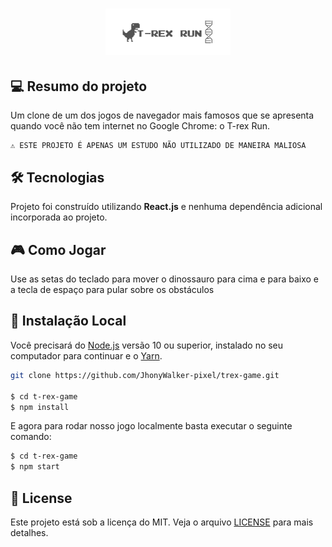 <h1 align="center">
    <img src="./public/images/icon-repo-trex.png" alt="T-rex Clone Game by Jhony Walker" width="200px" />
</h1>

## 💻 Resumo do projeto

Um clone de um dos jogos de navegador mais famosos que se apresenta quando você não tem internet no Google Chrome: o T-rex Run.

```text
⚠ ESTE PROJETO É APENAS UM ESTUDO NÃO UTILIZADO DE MANEIRA MALIOSA
```

## 🛠 Tecnologias

Projeto foi construído utilizando **React.js** e nenhuma dependência adicional incorporada ao projeto.

## :video_game: Como Jogar

Use as setas do teclado para mover o dinossauro para cima e para baixo e a tecla de espaço para pular sobre os obstáculos


## 🔨 Instalação Local

Você precisará do [Node.js](https://nodejs.org) versão 10 ou superior, instalado no seu computador para continuar e o [Yarn](https://yarnpkg.com/).

```bash
git clone https://github.com/JhonyWalker-pixel/trex-game.git

$ cd t-rex-game
$ npm install
```

E agora para rodar nosso jogo localmente basta executar o seguinte comando:

```bash
$ cd t-rex-game
$ npm start
```

## 📖 License

Este projeto está sob a licença do MIT. Veja o arquivo [LICENSE](LICENSE.md) para mais detalhes.
